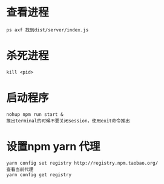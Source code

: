 # 查看进程

    ps axf 找到dist/server/index.js

# 杀死进程

    kill <pid>

# 启动程序

    nohup npm run start &
    推出terminal的时候不要关闭session，使用exit命令推出
    
# 设置npm yarn 代理
  
    yarn config set registry http://registry.npm.taobao.org/
    查看当前代理
    yarn config get registry
  